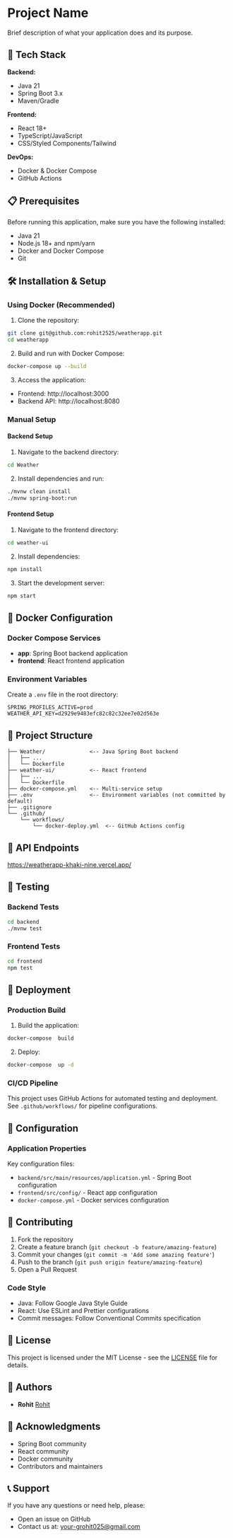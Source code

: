# Project Name

Brief description of what your application does and its purpose.

## 🚀 Tech Stack

**Backend:**

- Java 21
- Spring Boot 3.x
- Maven/Gradle

**Frontend:**

- React 18+
- TypeScript/JavaScript
- CSS/Styled Components/Tailwind



**DevOps:**

- Docker & Docker Compose
- GitHub Actions

## 📋 Prerequisites

Before running this application, make sure you have the following installed:

- Java 21 
- Node.js 18+ and npm/yarn
- Docker and Docker Compose
- Git

## 🛠️ Installation & Setup

### Using Docker (Recommended)

1. Clone the repository:

```bash
git clone git@github.com:rohit2525/weatherapp.git
cd weatherapp
```

2. Build and run with Docker Compose:

```bash
docker-compose up --build
```

3. Access the application:

- Frontend: http://localhost:3000
- Backend API: http://localhost:8080

### Manual Setup

#### Backend Setup

1. Navigate to the backend directory:

```bash
cd Weather
```

2. Install dependencies and run:

```bash
./mvnw clean install
./mvnw spring-boot:run
```


#### Frontend Setup

1. Navigate to the frontend directory:

```bash
cd weather-ui
```

2. Install dependencies:

```bash
npm install
```

3. Start the development server:

```bash
npm start
```

## 🐳 Docker Configuration

### Docker Compose Services

- **app**: Spring Boot backend application
- **frontend**: React frontend application

### Environment Variables

Create a `.env` file in the root directory:

```env
SPRING_PROFILES_ACTIVE=prod
WEATHER_API_KEY=d2929e9483efc82c82c32ee7e02d563e

```

## 📁 Project Structure

```weatherapp/               <-- Git repository root
├── Weather/              <-- Java Spring Boot backend
│   ├── ...
│   └── Dockerfile
├── weather-ui/           <-- React frontend
│   ├── ...
│   └── Dockerfile
├── docker-compose.yml    <-- Multi-service setup
├── .env                  <-- Environment variables (not committed by default)
├── .gitignore
└── .github/
    └── workflows/
        └── docker-deploy.yml  <-- GitHub Actions config

```

## 🔧 API Endpoints

https://weatherapp-khaki-nine.vercel.app/

## 🧪 Testing

### Backend Tests

```bash
cd backend
./mvnw test
```

### Frontend Tests

```bash
cd frontend
npm test
```



## 🚀 Deployment

### Production Build

1. Build the application:

```bash
docker-compose  build
```

2. Deploy:

```bash
docker-compose  up -d
```

### CI/CD Pipeline

This project uses GitHub Actions for automated testing and deployment. See `.github/workflows/` for pipeline configurations.

## 📝 Configuration

### Application Properties

Key configuration files:

- `backend/src/main/resources/application.yml` - Spring Boot configuration
- `frontend/src/config/` - React app configuration
- `docker-compose.yml` - Docker services configuration


## 🤝 Contributing

1. Fork the repository
2. Create a feature branch (`git checkout -b feature/amazing-feature`)
3. Commit your changes (`git commit -m 'Add some amazing feature'`)
4. Push to the branch (`git push origin feature/amazing-feature`)
5. Open a Pull Request

### Code Style

- Java: Follow Google Java Style Guide
- React: Use ESLint and Prettier configurations
- Commit messages: Follow Conventional Commits specification

## 📄 License

This project is licensed under the MIT License - see the [LICENSE](LICENSE) file for details.

## 👥 Authors

- **Rohit** [Rohit](https://github.com/rohit2525/weatherapp)

## 🙏 Acknowledgments

- Spring Boot community
- React community
- Docker community
- Contributors and maintainers

## 📞 Support

If you have any questions or need help, please:

- Open an issue on GitHub
- Contact us at: your-grohit025@gmail.com

